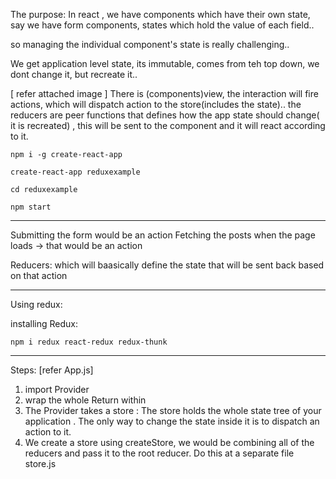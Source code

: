 The purpose:
In react , we have components which have their own state, say we have form components, states which hold the value of each field..

so managing the individual component's state is really challenging..

We get application level state, its immutable, comes from teh top down, we dont change it, but recreate it..

[ refer attached image ]
There is (components)view, the interaction will fire actions, which will dispatch action to the store(includes the state).. the reducers are peer functions that defines how the app state should change( it is recreated) , this will be sent to the component and it will react according to it.

`npm i -g create-react-app`

`create-react-app reduxexample`

`cd reduxexample`

`npm start`

---

Submitting the form would be an action
Fetching the posts when the page loads -> that would be an action

Reducers: which will baasically define the state that will be sent back based on that action

---

Using redux:

installing Redux:

`npm i redux react-redux redux-thunk`

---

Steps:
[refer App.js]

1.  import Provider
2.  wrap the whole Return within <Provider>
3.  The Provider takes a store : The store holds the whole state tree of your application . The only way to change the state inside it is to dispatch an action to it.
4.  We create a store using createStore, we would be combining all of the reducers and pass it to the root reducer. Do this at a separate file store.js

